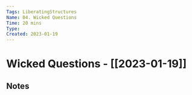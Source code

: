 ```yaml
---
Tags: LiberatingStructures
Name: 04. Wicked Questions
Time: 20 mins
Type: 
Created: 2023-01-19
---
```

# Wicked Questions - [[2023-01-19]]
## Notes

